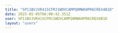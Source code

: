 ```yaml
---
title: "SP11BVJVR41SCFMJ1WDVCAMPQ0MW60PR6CREX4B1D"
date: 2025-05-05T06:00:42.351Z
user: SP11BVJVR41SCFMJ1WDVCAMPQ0MW60PR6CREX4B1D
layout: "users"
---
```

    